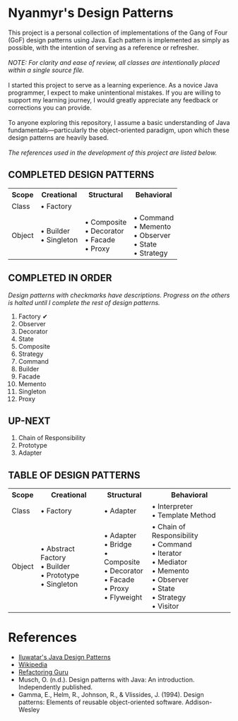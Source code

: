 <html>
  <h1>
    Nyanmyr's Design Patterns
  </h1>
  <p>
    This project is a personal collection of implementations of the Gang of Four (GoF) design patterns using Java.
    Each pattern is implemented as simply as possible, with the intention of serving as a reference or refresher.
    <br>
    <br><i>NOTE: For clarity and ease of review, all classes are intentionally placed within a single source file.</i>
    <br>
    <br> I started this project to serve as a learning experience. As a novice Java programmer, I expect to make unintentional mistakes.
    If you are willing to support my learning journey, I would greatly appreciate any feedback or corrections you can provide.
    <br>
    <br>To anyone exploring this repository, I assume a basic understanding of Java fundamentals—particularly
    the object-oriented paradigm, upon which these design patterns are heavily based.
    <br>
    <br><i>The references used in the development of this project are listed below.</i>
  </p>

  <h2>
      COMPLETED DESIGN PATTERNS
  </h2>
    <table>
      <tr>
        <th>Scope</th>
        <th>Creational</th>
        <th>Structural</th>
        <th>Behavioral</th>
      </tr>
      <tr>
        <td>Class</td>
        <td>• Factory</td>
        <td></td>
        <td></td>
      </tr>
      <tr>
        <td>Object</td>
        <td>
          • Builder
          <br>• Singleton
        </td>
        <td>
          • Composite
          <br>• Decorator
          <br>• Facade
          <br>• Proxy
        </td>
        <td>
          • Command
          <br>• Memento
          <br>• Observer
          <br>• State
          <br>• Strategy
        </td>
      </tr>
  </table>

  <h2>
      COMPLETED IN ORDER
  </h2>
  <i>Design patterns with checkmarks have descriptions. Progress on the others is halted until I complete the rest of design patterns.</i>
  <ol>
    <li>Factory ✔</li>
    <li>Observer</li>
    <li>Decorator</li>
    <li>State</li>
    <li>Composite</li>
    <li>Strategy</li>
    <li>Command</li>
    <li>Builder</li>
    <li>Facade</li>
    <li>Memento</li>
    <li>Singleton</li>
    <li>Proxy</li>
  </ol>

  <h2>
      UP-NEXT
  </h2>
  <ol>
    <li>Chain of Responsibility</li>
    <li>Prototype</li>
    <li>Adapter</li>
  </ol>
  
  <h2>
    TABLE OF DESIGN PATTERNS
  </h2>
  <table>
      <tr>
        <th>Scope</th>
        <th>Creational</th>
        <th>Structural</th>
        <th>Behavioral</th>
      </tr>
      <tr>
        <td>Class</td>
        <td>• Factory</td>
        <td>• Adapter</td>
        <td>
          • Interpreter
          <br>• Template Method
        </td>
      </tr>
      <tr>
        <td>Object</td>
        <td>
          • Abstract Factory
          <br>• Builder
          <br>• Prototype
          <br>• Singleton
        </td>
        <td>
          • Adapter
          <br>• Bridge
          <br>• Composite
          <br>• Decorator
          <br>• Facade
          <br>• Proxy
          <br>• Flyweight
        </td>
        <td>
          • Chain of Responsibility
          <br>• Command
          <br>• Iterator
          <br>• Mediator
          <br>• Memento
          <br>• Observer
          <br>• State
          <br>• Strategy
          <br>• Visitor
        </td>
      </tr>
  </table> 
  <h1>
    References
  </h1>
  <ul>
    <li>
      <a href="https://github.com/iluwatar/java-design-patterns">Iluwatar's Java Design Patterns</a>
    </li>
    <li>
      <a href="https://en.wikipedia.org/">Wikipedia</a>
    </li>
    <li>
      <a href="https://refactoring.guru/">Refactoring Guru</a>
    </li>
    <li>
      Musch, O. (n.d.). Design patterns with Java: An introduction. Independently published.
    </li>
    <li>
      Gamma, E., Helm, R., Johnson, R., & Vlissides, J. (1994). Design patterns: Elements of reusable object-oriented software. Addison-Wesley
    </li>
  </ul>
</html>
